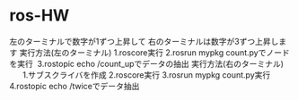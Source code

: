 # ros-HW
左のターミナルで数字が1ずつ上昇して
右のターミナルは数字が3ずつ上昇します
実行方法(左のターミナル)
  1.roscore実行
  2.rosrun mypkg count.pyでノードを実行
  3.rostopic echo /count_upでデータの抽出
実行方法(右のターミナル)         
  1.サブスクライバを作成
  2.roscore実行
  3.rosrun mypkg count.py実行
  4.rostopic echo /twiceでデータ抽出
